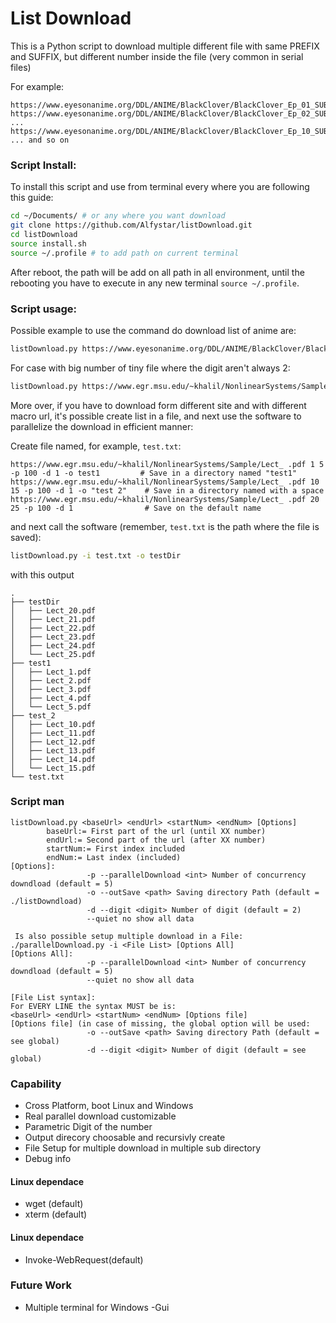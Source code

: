 # List Download
This is a Python script to download multiple different file with same PREFIX and SUFFIX, but different number inside the file (very common in serial files)

For example:

```
https://www.eyesonanime.org/DDL/ANIME/BlackClover/BlackClover_Ep_01_SUB_ITA.mp4
https://www.eyesonanime.org/DDL/ANIME/BlackClover/BlackClover_Ep_02_SUB_ITA.mp4
...
https://www.eyesonanime.org/DDL/ANIME/BlackClover/BlackClover_Ep_10_SUB_ITA.mp4
... and so on
```

### Script Install:

To install this script and use from terminal every where you are following this guide:

```bash
cd ~/Documents/ # or any where you want download
git clone https://github.com/Alfystar/listDownload.git
cd listDownload
source install.sh
source ~/.profile # to add path on current terminal
```

After reboot, the path will be add on all path in all environment, until the rebooting you have to execute in any new terminal `source ~/.profile`.

### Script usage:

Possible example to use the command do download list of anime are:

```bash
listDownload.py https://www.eyesonanime.org/DDL/ANIME/BlackClover/BlackClover_Ep_ _SUB_ITA.mp4 1 20 -p 100 -d 1 -q
```

For case with big number of tiny file where the digit aren't always 2:

```bash
listDownload.py https://www.egr.msu.edu/~khalil/NonlinearSystems/Sample/Lect_ .pdf 1 41 -p 100 -d 1 -q
```

More over, if you have to download form different site and with different macro url, it's possible create list in a file, and next use the software to parallelize the download in efficient manner:

Create file named, for example, `test.txt`:

```
https://www.egr.msu.edu/~khalil/NonlinearSystems/Sample/Lect_ .pdf 1 5 -p 100 -d 1 -o test1         # Save in a directory named "test1"
https://www.egr.msu.edu/~khalil/NonlinearSystems/Sample/Lect_ .pdf 10 15 -p 100 -d 1 -o "test 2"    # Save in a directory named with a space
https://www.egr.msu.edu/~khalil/NonlinearSystems/Sample/Lect_ .pdf 20 25 -p 100 -d 1                # Save on the default name
```

and next call the software (remember, `test.txt` is the path where the file is saved):

```bash
listDownload.py -i test.txt -o testDir
```

with this output

```
.
├── testDir
│   ├── Lect_20.pdf
│   ├── Lect_21.pdf
│   ├── Lect_22.pdf
│   ├── Lect_23.pdf
│   ├── Lect_24.pdf
│   └── Lect_25.pdf
├── test1
│   ├── Lect_1.pdf
│   ├── Lect_2.pdf
│   ├── Lect_3.pdf
│   ├── Lect_4.pdf
│   └── Lect_5.pdf
├── test_2
│   ├── Lect_10.pdf
│   ├── Lect_11.pdf
│   ├── Lect_12.pdf
│   ├── Lect_13.pdf
│   ├── Lect_14.pdf
│   └── Lect_15.pdf
└── test.txt

```





### Script man

```
listDownload.py <baseUrl> <endUrl> <startNum> <endNum> [Options]
        baseUrl:= First part of the url (until XX number)
        endUrl:= Second part of the url (after XX number)
        startNum:= First index included
        endNum:= Last index (included)
[Options]:
                 -p --parallelDownload <int> Number of concurrency downdload (default = 5)
                 -o --outSave <path> Saving directory Path (default = ./listDowndload)
                 -d --digit <digit> Number of digit (default = 2)
                 --quiet no show all data

 Is also possible setup multiple download in a File:
./parallelDownload.py -i <File List> [Options All]
[Options All]:
                 -p --parallelDownload <int> Number of concurrency downdload (default = 5)
                 --quiet no show all data

[File List syntax]:
For EVERY LINE the syntax MUST be is:
<baseUrl> <endUrl> <startNum> <endNum> [Options file]
[Options file] (in case of missing, the global option will be used:
                 -o --outSave <path> Saving directory Path (default = see global)
                 -d --digit <digit> Number of digit (default = see global)
```

### Capability
- Cross Platform, boot Linux and Windows
- Real parallel download customizable
- Parametric Digit of the number
- Output direcory choosable and recursivly create
- File Setup for multiple download in multiple sub directory
- Debug info

#### Linux dependace
- wget (default)
- xterm (default)

#### Linux dependace
- Invoke-WebRequest(default)


### Future Work
- Multiple terminal for Windows
-Gui